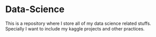 # Data-Science

This is a repository where I store all of my data science related stuffs. Specially I want to include my kaggle projects and other practices.
